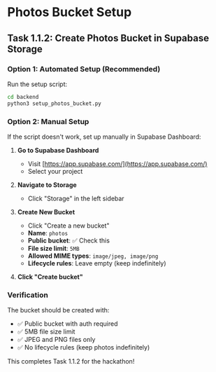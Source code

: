# Photos Bucket Setup

## Task 1.1.2: Create Photos Bucket in Supabase Storage

### Option 1: Automated Setup (Recommended)

Run the setup script:
```bash
cd backend
python3 setup_photos_bucket.py
```

### Option 2: Manual Setup

If the script doesn't work, set up manually in Supabase Dashboard:

1. **Go to Supabase Dashboard**
   - Visit [https://app.supabase.com/](https://app.supabase.com/)
   - Select your project

2. **Navigate to Storage**
   - Click "Storage" in the left sidebar

3. **Create New Bucket**
   - Click "Create a new bucket"
   - **Name**: `photos`
   - **Public bucket**: ✅ Check this
   - **File size limit**: `5MB`
   - **Allowed MIME types**: `image/jpeg, image/png`
   - **Lifecycle rules**: Leave empty (keep indefinitely)

4. **Click "Create bucket"**

### Verification

The bucket should be created with:
- ✅ Public bucket with auth required
- ✅ 5MB file size limit
- ✅ JPEG and PNG files only
- ✅ No lifecycle rules (keep photos indefinitely)

This completes Task 1.1.2 for the hackathon! 